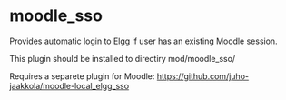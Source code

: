 moodle_sso
==========

Provides automatic login to Elgg if user has an existing Moodle session.

This plugin should be installed to directiry mod/moodle_sso/

Requires a separete plugin for Moodle:
https://github.com/juho-jaakkola/moodle-local_elgg_sso
